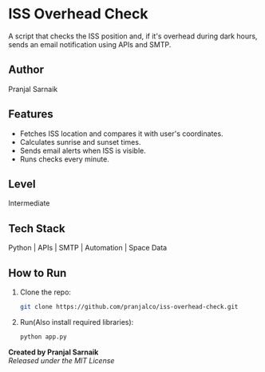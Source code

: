 # ISS Overhead Check
A script that checks the ISS position and, if it's overhead during dark hours, sends an email notification using APIs and SMTP. 

## Author
Pranjal Sarnaik

## Features
- Fetches ISS location and compares it with user's coordinates.  
- Calculates sunrise and sunset times.  
- Sends email alerts when ISS is visible.  
- Runs checks every minute. 

## Level
Intermediate

## Tech Stack
Python | APIs | SMTP | Automation | Space Data

## How to Run
1. Clone the repo:  
   ```bash  
   git clone https://github.com/pranjalco/iss-overhead-check.git

2. Run(Also install required libraries):
    ```bash  
   python app.py

**Created by Pranjal Sarnaik**  
*Released under the MIT License*